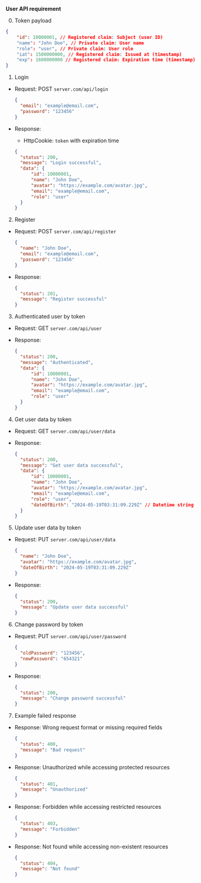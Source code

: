 **User API requirement**

0. Token payload

```json
{
	"id": 10000001, // Registered claim: Subject (user ID)
	"name": "John Doe", // Private claim: User name
	"role": "user", // Private claim: User role
	"iat": 1500000000, // Registered claim: Issued at (timestamp)
	"exp": 1600000000 // Registered claim: Expiration time (timestamp)
}
```

1. Login

- Request: POST `server.com/api/login`

  ```json
  {
  	"email": "example@email.com",
  	"password": "123456"
  }
  ```

- Response:

  - HttpCookie: `token` with expiration time

  ```json
  {
  	"status": 200,
  	"message": "Login successful",
  	"data": {
  		"id": 10000001,
  		"name": "John Doe",
  		"avatar": "https://example.com/avatar.jpg",
  		"email": "example@email.com",
  		"role": "user"
  	}
  }
  ```

2. Register

- Request: POST `server.com/api/register`

  ```json
  {
  	"name": "John Doe",
  	"email": "example@email.com",
  	"password": "123456"
  }
  ```

- Response:

  ```json
  {
  	"status": 201,
  	"message": "Register successful"
  }
  ```

3. Authenticated user by token

- Request: GET `server.com/api/user`

- Response:

  ```json
  {
  	"status": 200,
  	"message": "Authenticated",
  	"data": {
  		"id": 10000001,
  		"name": "John Doe",
  		"avatar": "https://example.com/avatar.jpg",
  		"email": "example@email.com",
  		"role": "user"
  	}
  }
  ```

4. Get user data by token

- Request: GET `server.com/api/user/data`

- Response:

  ```json
  {
  	"status": 200,
  	"message": "Get user data successful",
  	"data": {
  		"id": 10000001,
  		"name": "John Doe",
  		"avatar": "https://example.com/avatar.jpg",
  		"email": "example@email.com",
  		"role": "user",
  		"dateOfBirth": "2024-05-19T03:31:09.229Z" // Datetime string in ISO 8601 format
  	}
  }
  ```

5. Update user data by token

- Request: PUT `server.com/api/user/data`

  ```json
  {
  	"name": "John Doe",
  	"avatar": "https://example.com/avatar.jpg",
  	"dateOfBirth": "2024-05-19T03:31:09.229Z"
  }
  ```

- Response:

  ```json
  {
  	"status": 200,
  	"message": "Update user data successful"
  }
  ```

6. Change password by token

- Request: PUT `server.com/api/user/password`

  ```json
  {
  	"oldPassword": "123456",
  	"newPassword": "654321"
  }
  ```

- Response:

  ```json
  {
  	"status": 200,
  	"message": "Change password successful"
  }
  ```

7. Example failed response

- Response: Wrong request format or missing required fields

  ```json
  {
  	"status": 400,
  	"message": "Bad request"
  }
  ```

- Response: Unauthorized while accessing protected resources

  ```json
  {
  	"status": 401,
  	"message": "Unauthorized"
  }
  ```

- Response: Forbidden while accessing restricted resources

  ```json
  {
  	"status": 403,
  	"message": "Forbidden"
  }
  ```

- Response: Not found while accessing non-existent resources

  ```json
  {
  	"status": 404,
  	"message": "Not found"
  }
  ```
